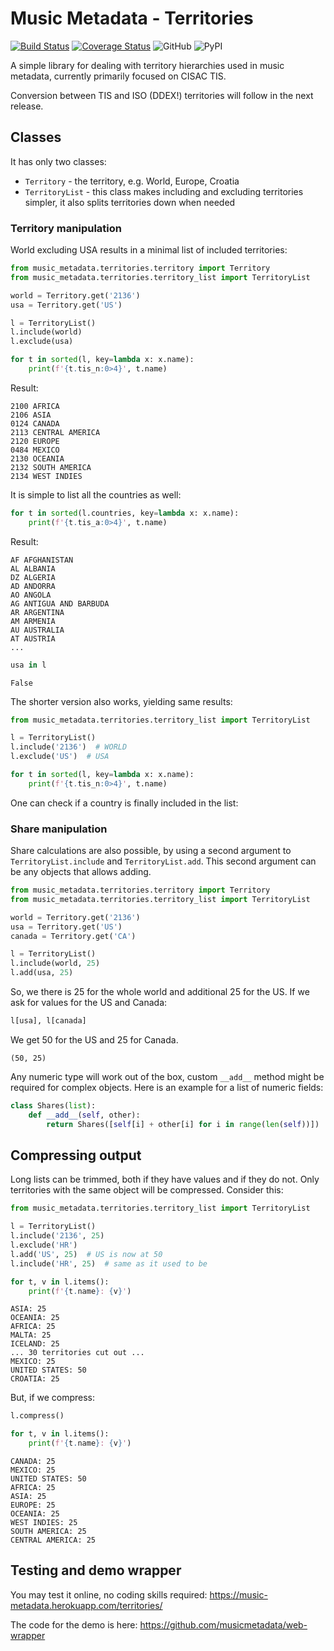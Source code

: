 # Music Metadata - Territories

[![Build Status](https://travis-ci.com/musicmetadata/territories.svg?branch=master)](https://travis-ci.com/musicmetadata/territories)
[![Coverage Status](https://coveralls.io/repos/github/musicmetadata/territories/badge.svg?branch=master)](https://coveralls.io/github/musicmetadata/territories?branch=master)
![GitHub](https://img.shields.io/github/license/musicmetadata/territories)
![PyPI](https://img.shields.io/pypi/v/music-metadata-territories)

A simple library for dealing with territory hierarchies used in music 
metadata, currently primarily focused on CISAC TIS.

Conversion between TIS and ISO (DDEX!) territories will follow in the next release.

## Classes

It has only two classes:

* `Territory` - the territory, e.g. World, Europe, Croatia
* `TerritoryList` - this class makes including and excluding territories 
simpler, it also splits territories down when needed

### Territory manipulation

World excluding USA results in a minimal list of included territories:

```python
from music_metadata.territories.territory import Territory
from music_metadata.territories.territory_list import TerritoryList

world = Territory.get('2136')
usa = Territory.get('US')

l = TerritoryList()
l.include(world)
l.exclude(usa)

for t in sorted(l, key=lambda x: x.name):
    print(f'{t.tis_n:0>4}', t.name)
```

Result:

```
2100 AFRICA
2106 ASIA
0124 CANADA
2113 CENTRAL AMERICA
2120 EUROPE
0484 MEXICO
2130 OCEANIA
2132 SOUTH AMERICA
2134 WEST INDIES
```

It is simple to list all the countries as well:

```python
for t in sorted(l.countries, key=lambda x: x.name):
    print(f'{t.tis_a:0>4}', t.name)
```

Result:

```
AF AFGHANISTAN
AL ALBANIA
DZ ALGERIA
AD ANDORRA
AO ANGOLA
AG ANTIGUA AND BARBUDA
AR ARGENTINA
AM ARMENIA
AU AUSTRALIA
AT AUSTRIA
...
```

```python
usa in l
```

```Result:
False
```

The shorter version also works, yielding same results: 
```python
from music_metadata.territories.territory_list import TerritoryList

l = TerritoryList()
l.include('2136')  # WORLD
l.exclude('US')  # USA

for t in sorted(l, key=lambda x: x.name):
    print(f'{t.tis_n:0>4}', t.name)
```

One can check if a country is finally included in the list:

### Share manipulation

Share calculations are also possible, by using a second argument to 
``TerritoryList.include`` and ``TerritoryList.add``. This second argument can
be any objects that allows adding. 

```python
from music_metadata.territories.territory import Territory
from music_metadata.territories.territory_list import TerritoryList

world = Territory.get('2136')
usa = Territory.get('US')
canada = Territory.get('CA')

l = TerritoryList()
l.include(world, 25)
l.add(usa, 25)
```

So, we there is 25 for the whole world and additional 25 for the US.
If we ask for values for the US and Canada:

```python
l[usa], l[canada]
```

We get 50 for the US and 25 for Canada.

```Result:
(50, 25)
```

Any numeric type will work out of the box,
custom ``__add__`` method might be required for complex objects. Here is
an example for a list of numeric fields:

```python
class Shares(list):
    def __add__(self, other):
        return Shares([self[i] + other[i] for i in range(len(self))])   
```

## Compressing output

Long lists can be trimmed, both if they have values and if they do not.
Only territories with the same object will be compressed. Consider this:

```python
from music_metadata.territories.territory_list import TerritoryList

l = TerritoryList()
l.include('2136', 25)
l.exclude('HR')
l.add('US', 25)  # US is now at 50
l.include('HR', 25)  # same as it used to be

for t, v in l.items():
    print(f'{t.name}: {v}')
```

```Result:
ASIA: 25
OCEANIA: 25
AFRICA: 25
MALTA: 25
ICELAND: 25
... 30 territories cut out ...
MEXICO: 25
UNITED STATES: 50
CROATIA: 25
```

But, if we compress:

```python
l.compress()

for t, v in l.items():
    print(f'{t.name}: {v}')
```

```Result:
CANADA: 25
MEXICO: 25
UNITED STATES: 50
AFRICA: 25
ASIA: 25
EUROPE: 25
OCEANIA: 25
WEST INDIES: 25
SOUTH AMERICA: 25
CENTRAL AMERICA: 25
```
## Testing and demo wrapper

You may test it online, no coding skills required: https://music-metadata.herokuapp.com/territories/

The code for the demo is here: https://github.com/musicmetadata/web-wrapper
